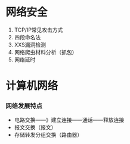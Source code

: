 # 网络安全
1. TCP/IP常见攻击方式
2. 四段命名法
3. XXS漏洞检测
4. 网络爬虫材料分析（抓包）
5. 网络延时
# 计算机网络
### 网络发展特点
- 电路交换——》建立连接——通话——释放连接
- 报文交换（报文）
- 存储转发分组交换（路由器）
